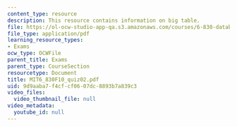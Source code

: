 ```yaml
---
content_type: resource
description: This resource contains information on big table.
file: https://ol-ocw-studio-app-qa.s3.amazonaws.com/courses/6-830-database-systems-fall-2010/9d9aaba7f4cfcf0607dc8893b7a839c3_MIT6_830F10_quiz02.pdf
file_type: application/pdf
learning_resource_types:
- Exams
ocw_type: OCWFile
parent_title: Exams
parent_type: CourseSection
resourcetype: Document
title: MIT6_830F10_quiz02.pdf
uid: 9d9aaba7-f4cf-cf06-07dc-8893b7a839c3
video_files:
  video_thumbnail_file: null
video_metadata:
  youtube_id: null
---
```

